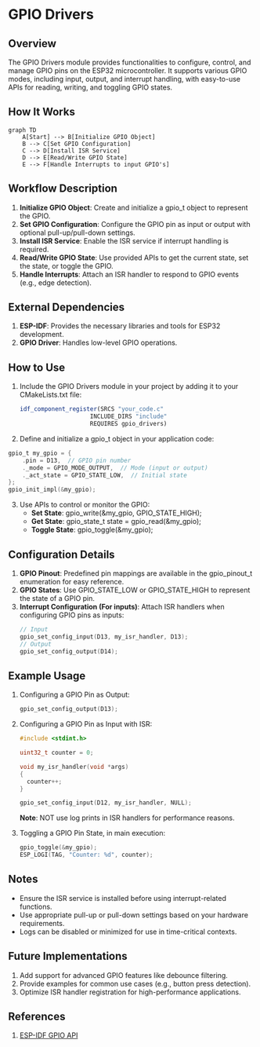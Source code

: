 # GPIO Drivers

## Overview
The GPIO Drivers module provides functionalities to configure, control, and manage GPIO pins on the ESP32 microcontroller. It supports various GPIO modes, including input, output, and interrupt handling, with easy-to-use APIs for reading, writing, and toggling GPIO states.

## How It Works
```mermaid
graph TD
    A[Start] --> B[Initialize GPIO Object]
    B --> C[Set GPIO Configuration]
    C --> D[Install ISR Service]
    D --> E[Read/Write GPIO State]
    E --> F[Handle Interrupts to input GPIO's]
```

## Workflow Description
1. **Initialize GPIO Object**: Create and initialize a gpio_t object to represent the GPIO.
2. **Set GPIO Configuration**: Configure the GPIO pin as input or output with optional pull-up/pull-down settings.
3. **Install ISR Service**: Enable the ISR service if interrupt handling is required.
4. **Read/Write GPIO State**: Use provided APIs to get the current state, set the state, or toggle the GPIO.
5. **Handle Interrupts**: Attach an ISR handler to respond to GPIO events (e.g., edge detection).

## External Dependencies
1. **ESP-IDF**: Provides the necessary libraries and tools for ESP32 development.
2. **GPIO Driver**: Handles low-level GPIO operations.

## How to Use
1. Include the GPIO Drivers module in your project by adding it to your CMakeLists.txt file:
    ```cmake
    idf_component_register(SRCS "your_code.c"
                        INCLUDE_DIRS "include"
                        REQUIRES gpio_drivers)
    ```
2. Define and initialize a gpio_t object in your application code:
```c
gpio_t my_gpio = {
    .pin = D13,  // GPIO pin number
    ._mode = GPIO_MODE_OUTPUT,  // Mode (input or output)
    ._act_state = GPIO_STATE_LOW,  // Initial state
};
gpio_init_impl(&my_gpio);
```
3. Use APIs to control or monitor the GPIO:
    - **Set State**: gpio_write(&my_gpio, GPIO_STATE_HIGH);
    - **Get State**: gpio_state_t state = gpio_read(&my_gpio);
    - **Toggle State**: gpio_toggle(&my_gpio);

## Configuration Details
1. **GPIO Pinout**: Predefined pin mappings are available in the gpio_pinout_t enumeration for easy reference.
2. **GPIO States**: Use GPIO_STATE_LOW or GPIO_STATE_HIGH to represent the state of a GPIO pin.
3. **Interrupt Configuration (For inputs)**: Attach ISR handlers when configuring GPIO pins as inputs:
    ```c
    // Input
    gpio_set_config_input(D13, my_isr_handler, D13);
    // Output
    gpio_set_config_output(D14);
    ```

## Example Usage
1. Configuring a GPIO Pin as Output:
    ```c
    gpio_set_config_output(D13);
    ```
2. Configuring a GPIO Pin as Input with ISR:
    ```c
    #include <stdint.h>

    uint32_t counter = 0;

    void my_isr_handler(void *args)
    {
      counter++;
    }

    gpio_set_config_input(D12, my_isr_handler, NULL);
    ```
    **Note**: NOT use log prints in ISR handlers for performance reasons.

3. Toggling a GPIO Pin State, in main execution:
    ```c
    gpio_toggle(&my_gpio);
    ESP_LOGI(TAG, "Counter: %d", counter);
    ```

## Notes
- Ensure the ISR service is installed before using interrupt-related functions.
- Use appropriate pull-up or pull-down settings based on your hardware requirements.
- Logs can be disabled or minimized for use in time-critical contexts.

## Future Implementations
1. Add support for advanced GPIO features like debounce filtering.
2. Provide examples for common use cases (e.g., button press detection).
3. Optimize ISR handler registration for high-performance applications.

## References
1. [ESP-IDF GPIO API](https://docs.espressif.com/projects/esp-idf/en/stable/esp32/api-reference/peripherals/gpio.html)
